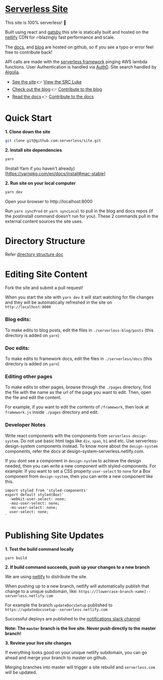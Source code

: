 # [Serverless Site](https://serverless.com/)

This site is 100% serverless! :tada:

Built using react and [gatsby](https://github.com/gatsbyjs/gatsby) this site is statically built and hosted on the [netlify](https://www.netlify.com/) CDN for 🔥blazingly fast performance and scale.

The [docs](https://github.com/serverless/serverless/tree/master/docs), and [blog](https://github.com/serverless/blog) are hosted on github, so if you see a typo or error feel free to contribute back!

API calls are made with the [serverless framework](https://github.com/serverless/serverless/tree/master/docs) pinging AWS lambda functions. User Authentication is handled via [Auth0](https://auth0.com). Site search handled by [Algolia](https://community.algolia.com/docsearch/).

- [See the site](https://serverless.com/) :point_right: [View the SRC Luke](https://github.com/serverless/site/tree/master/src)
- [Check out the blog](https://serverless.com/blog) :point_right: [Contribute to the blog](https://github.com/serverless/blog)
- [Read the docs](https://serverless.com/framework/docs) :point_right: [Contribute to the docs](https://github.com/serverless/serverless)

# Quick Start

**1. Clone down the site**

```bash
git clone git@github.com:serverless/site.git
```

**2. Install site dependencies**

```bash
yarn
```

(Install Yarn if you haven't already)[https://yarnpkg.com/en/docs/install#mac-stable]

**2. Run site on your local computer**

```bash
yarn dev
```

Open your browser to http://localhost:8000

Run `yarn syncProd` or `yarn syncLocal` to pull in the blog and docs repos (if the postinstall command doesn't run for you). These 2 commands pull in the external content sources the site uses.

# Directory Structure

Refer [directory structure doc](./DIRECTORY_STRUCTURE.md)

# Editing Site Content

Fork the site and submit a pull request!

When you start the site with `yarn dev` it will start watching for file changes and they will be automatically refreshed in the site on `http://localhost:8000`

### **Blog edits:**

To make edits to blog posts, edit the files in `./serverless-blog/posts` (this directory is added on `yarn`)

### **Doc edits:**

To make edits to framework docs, edit the files in `./serverless/docs` (this directory is added on `yarn`)

### Editing other pages

To make edits to other pages, browse through the `./pages` directory, find the file with the name as the url of the page you want to edit. Then, open the file and edit the content.

For example, if you want to edit the contents of `/framework`, then look at `framework.js` inside `./pages` directory and edit.

### Developer Notes

Write react components with the components from `serverless-design-system`. Do not use basic html tags like `div`, `span`, `h1` and etc. Use serverless-design-system components instead. To know more about the `design-system` components, refer the docs at design-system-serverless.netlify.com.

If you dont see a component in `design-system` to achieve the design needed, then you can write a new component with styled-components. For example: If you want to set a CSS property `user-select` to `none` for a Box component from `design-system`, then you can write a new component like this.

```
import styled from 'styled-components'
export default styled(Box)`
  -webkit-user-select: none;
  -moz-user-select: none;
  -ms-user-select: none;
  user-select: none;
`
```

# Publishing Site Updates

**1. Test the build command locally**

```bash
yarn build
```

**2. If build command succeeds, push up your changes to a new branch**

We are using [netlify](http://netlify.com) to distribute the site.

When pushing up to a new branch, netlify will automatically publish that change to a unique subdomain, like: `https://[lowercase-branch-name]--serverless.netlify.com`

For example the branch `updateDocsSetup` published to `https://updatedocssetup--serverless.netlify.com`

Successful deploys are published to the [notifications slack channel](https://serverlessteam.slack.com/archives/notifications)

**Note: The `master` branch is the live site. Never push directly to the master branch!**

**3. Review your live site changes**

If everything looks good on your unique netlify subdomain, you can go ahead and merge your branch to master on github.

Merging branches into master will trigger a site rebuild and `serverless.com` will be updated.
